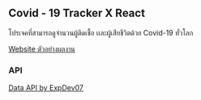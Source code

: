 ## Covid - 19 Tracker X React 
โปรเจคที่สามารถดูจำนวนผู้ติดเชื้อ เเละผู้เสียชีวิตด้วย Covid-19 ทั่วโลก

[Website ตัวอย่างผลงาน](https://covid-19-tracker-3bcbf.web.app)

### API
[Data API by ExpDev07](https://github.com/ExpDev07/coronavirus-tracker-api)
